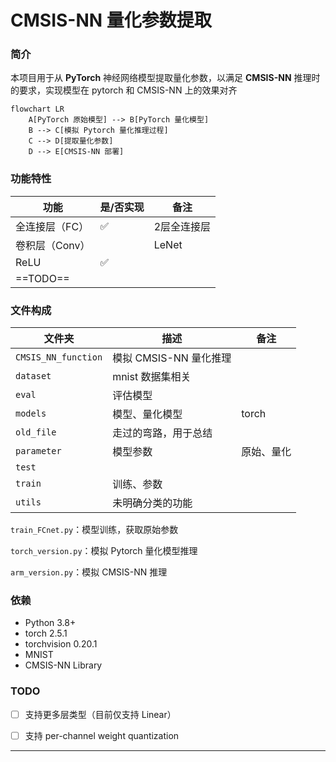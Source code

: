 # CMSIS-NN 量化参数提取

### 简介

本项目用于从 **PyTorch** 神经网络模型提取量化参数，以满足 **CMSIS-NN** 推理时的要求，实现模型在 pytorch 和 CMSIS-NN 上的效果对齐

```mermaid
flowchart LR
    A[PyTorch 原始模型] --> B[PyTorch 量化模型]
    B --> C[模拟 Pytorch 量化推理过程]
    C --> D[提取量化参数]
    D --> E[CMSIS-NN 部署]
```

### 功能特性

| 功能           | 是/否实现 | 备注        |
| -------------- | --------- | ----------- |
| 全连接层（FC） | ✅         | 2层全连接层 |
| 卷积层（Conv） |           | LeNet       |
| ReLU           | ✅         |             |
| ==TODO==       |           |             |

### 文件构成

| 文件夹              | 描述                   | 备注       |
| ------------------- | ---------------------- | ---------- |
| `CMSIS_NN_function` | 模拟 CMSIS-NN 量化推理 |            |
| `dataset`           | mnist 数据集相关       |            |
| `eval`              | 评估模型               |            |
| `models`            | 模型、量化模型         | torch      |
| `old_file`          | 走过的弯路，用于总结   |            |
| `parameter`         | 模型参数               | 原始、量化 |
| `test`              |                        |            |
| `train`             | 训练、参数             |            |
| `utils`             | 未明确分类的功能       |            |

`train_FCnet.py`：模型训练，获取原始参数

`torch_version.py`：模拟  Pytorch 量化模型推理

`arm_version.py`：模拟 CMSIS-NN 推理

### 依赖

+ Python 3.8+
+ torch  2.5.1
+ torchvision 0.20.1
+ MNIST
+ CMSIS-NN Library

### TODO

- [ ]  支持更多层类型（目前仅支持 Linear）
- [ ]  支持 per-channel weight quantization



---



